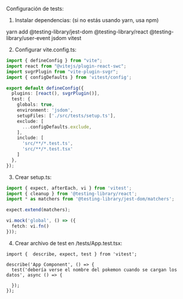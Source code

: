 Configuración de tests:

1. Instalar dependencias: (si no estás usando yarn, usa npm)

yarn add @testing-library/jest-dom @testing-library/react @testing-library/user-event jsdom vitest 

2. Configurar vite.config.ts:

```ts
import { defineConfig } from "vite";
import react from "@vitejs/plugin-react-swc";
import svgrPlugin from "vite-plugin-svgr";
import { configDefaults } from 'vitest/config';

export default defineConfig({
  plugins: [react(), svgrPlugin()],
  test: {
    globals: true,
    environment: 'jsdom',
    setupFiles: ['./src/tests/setup.ts'],
    exclude: [
      ...configDefaults.exclude,
    ],
    include: [
      'src/**/*.test.ts',
      'src/**/*.test.tsx'
    ]
  },
});

```

3. Crear setup.ts:

```ts
import { expect, afterEach, vi } from 'vitest';
import { cleanup } from '@testing-library/react';
import * as matchers from '@testing-library/jest-dom/matchers';

expect.extend(matchers);

vi.mock('global', () => ({
  fetch: vi.fn()
}));

```

4. Crear archivo de test en /tests/App.test.tsx:

```tsx
import {  describe, expect, test } from 'vitest';

describe('App Component', () => {
  test('debería verse el nombre del pokemon cuando se cargan los datos', async () => {
   
  });
});

```

